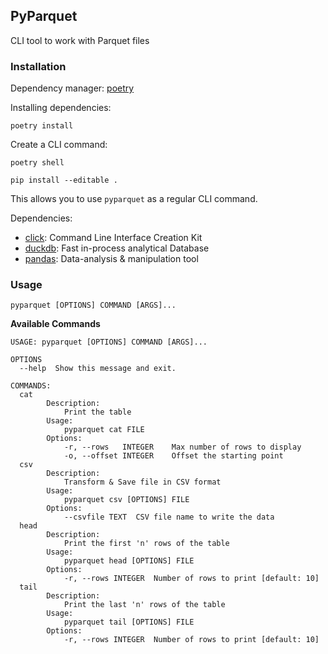 ## PyParquet

CLI tool to work with Parquet files


### Installation

Dependency manager: [poetry](https://python-poetry.org/)

Installing dependencies:
```shell
poetry install
```

Create a CLI command:
```shell
poetry shell

pip install --editable .
```
This allows you to use `pyparquet` as a regular CLI command.

Dependencies:
- [click](https://click.palletsprojects.com/en/8.1.x/): Command Line Interface Creation Kit
- [duckdb](https://duckdb.org/): Fast in-process analytical Database
- [pandas](https://pandas.pydata.org/): Data-analysis & manipulation tool


### Usage

```shell
pyparquet [OPTIONS] COMMAND [ARGS]...
```

**Available Commands**
```shell
USAGE: pyparquet [OPTIONS] COMMAND [ARGS]...

OPTIONS
  --help  Show this message and exit.

COMMANDS:
  cat
        Description:
            Print the table
        Usage:
            pyparquet cat FILE
        Options:
            -r, --rows   INTEGER    Max number of rows to display
            -o, --offset INTEGER    Offset the starting point
  csv
        Description:
            Transform & Save file in CSV format
        Usage:
            pyparquet csv [OPTIONS] FILE
        Options:
            --csvfile TEXT  CSV file name to write the data
  head
        Description:
            Print the first 'n' rows of the table
        Usage:
            pyparquet head [OPTIONS] FILE
        Options:
            -r, --rows INTEGER  Number of rows to print [default: 10]
  tail
        Description:
            Print the last 'n' rows of the table
        Usage:
            pyparquet tail [OPTIONS] FILE
        Options:
            -r, --rows INTEGER  Number of rows to print [default: 10]
```
